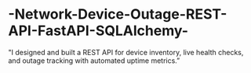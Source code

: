 # -Network-Device-Outage-REST-API-FastAPI-SQLAlchemy-
"I designed and built a REST API for device inventory, live health checks, and outage tracking with automated uptime metrics.”
